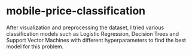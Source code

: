 # mobile-price-classification


After visualization  and preprocessing the dataset, I tried various classification models such as Logistic Regression, Decision Trees and Support Vector Machines with different hyperparameters to find the best model for this problem.

